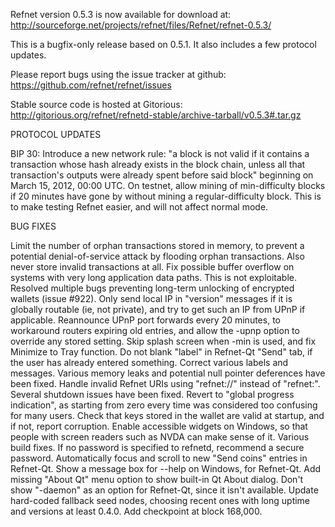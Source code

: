 Refnet version 0.5.3 is now available for download at:
http://sourceforge.net/projects/refnet/files/Refnet/refnet-0.5.3/

This is a bugfix-only release based on 0.5.1.
It also includes a few protocol updates.

Please report bugs using the issue tracker at github:
https://github.com/refnet/refnet/issues

Stable source code is hosted at Gitorious:
http://gitorious.org/refnet/refnetd-stable/archive-tarball/v0.5.3#.tar.gz

PROTOCOL UPDATES

BIP 30: Introduce a new network rule: "a block is not valid if it contains a transaction whose hash already exists in the block chain, unless all that transaction's outputs were already spent before said block" beginning on March 15, 2012, 00:00 UTC.
On testnet, allow mining of min-difficulty blocks if 20 minutes have gone by without mining a regular-difficulty block. This is to make testing Refnet easier, and will not affect normal mode.

BUG FIXES

Limit the number of orphan transactions stored in memory, to prevent a potential denial-of-service attack by flooding orphan transactions. Also never store invalid transactions at all.
Fix possible buffer overflow on systems with very long application data paths. This is not exploitable.
Resolved multiple bugs preventing long-term unlocking of encrypted wallets
(issue #922).
Only send local IP in "version" messages if it is globally routable (ie, not private), and try to get such an IP from UPnP if applicable.
Reannounce UPnP port forwards every 20 minutes, to workaround routers expiring old entries, and allow the -upnp option to override any stored setting.
Skip splash screen when -min is used, and fix Minimize to Tray function.
Do not blank "label" in Refnet-Qt "Send" tab, if the user has already entered something.
Correct various labels and messages.
Various memory leaks and potential null pointer deferences have been fixed.
Handle invalid Refnet URIs using "refnet://" instead of "refnet:".
Several shutdown issues have been fixed.
Revert to "global progress indication", as starting from zero every time was considered too confusing for many users.
Check that keys stored in the wallet are valid at startup, and if not, report corruption.
Enable accessible widgets on Windows, so that people with screen readers such as NVDA can make sense of it.
Various build fixes.
If no password is specified to refnetd, recommend a secure password.
Automatically focus and scroll to new "Send coins" entries in Refnet-Qt.
Show a message box for --help on Windows, for Refnet-Qt.
Add missing "About Qt" menu option to show built-in Qt About dialog.
Don't show "-daemon" as an option for Refnet-Qt, since it isn't available.
Update hard-coded fallback seed nodes, choosing recent ones with long uptime and versions at least 0.4.0.
Add checkpoint at block 168,000.
